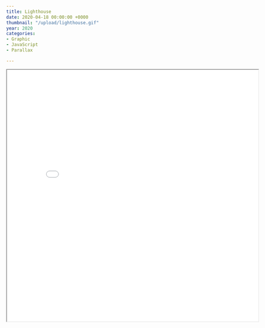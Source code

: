 ```yaml
---
title: Lighthouse
date: 2020-04-18 00:00:00 +0000
thumbnail: "/upload/lighthouse.gif"
year: 2020
categories:
- Graphic
- JavaScript
- Parallax

---
```


<iframe width="680" height="680" scrolling="no" src="/upload/lighthouse-parallax/index.html"> </iframe>
